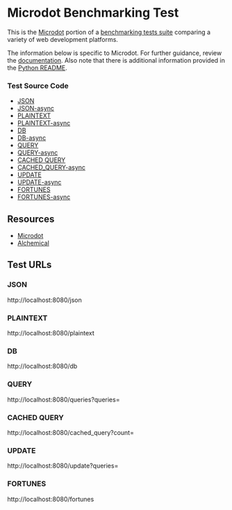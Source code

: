 # Microdot Benchmarking Test

This is the [Microdot](https://github.com/miguelgrinberg/microdot) portion of a [benchmarking tests suite](../../) comparing a variety of web development platforms.

The information below is specific to Microdot.
For further guidance, review the [documentation](https://github.com/TechEmpower/FrameworkBenchmarks/wiki).
Also note that there is additional information provided in the [Python README](../).

### Test Source Code

* [JSON](app_sync.py#L60)
* [JSON-async](app_async.py#L60)
* [PLAINTEXT](app_sync.py#L102)
* [PLAINTEXT-async](app_async.py#L102)
* [DB](app_sync.py#L65)
* [DB-async](app_async.py#L65)
* [QUERY](app_sync.py#L73)
* [QUERY-async](app_async.py#L83)
* [CACHED QUERY](app_sync.py#L112)
* [CACHED_QUERY-async](app_async.py#L112)
* [UPDATE](app_sync.py#L89)
* [UPDATE-async](app_async.py#L89)
* [FORTUNES](app_sync.py#L80)
* [FORTUNES-async](app_async.py#L80)

## Resources

* [Microdot](https://github.com/miguelgrinberg/microdot)
* [Alchemical](https://github.com/miguelgrinberg/alchemical)

## Test URLs
### JSON

http://localhost:8080/json

### PLAINTEXT

http://localhost:8080/plaintext

### DB

http://localhost:8080/db

### QUERY

http://localhost:8080/queries?queries=

### CACHED QUERY

http://localhost:8080/cached_query?count=

### UPDATE

http://localhost:8080/update?queries=

### FORTUNES

http://localhost:8080/fortunes
